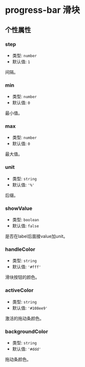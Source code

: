 # progress-bar 滑块

## 个性属性

### step

- 类型: `number`
- 默认值: `1`

间隔。

### min

- 类型: `number`
- 默认值: `0`

最小值。

### max

- 类型: `number`
- 默认值: `0`

最大值。

### unit

- 类型: `string`
- 默认值: `'%'`

后缀。

### showValue

- 类型: `boolean`
- 默认值: `false`

是否在label后面接value加unit。

### handleColor

- 类型: `string`
- 默认值: `'#fff'`

滑块按钮的颜色。

### activeColor

- 类型: `string`
- 默认值: `'#108ee9'`

激活的拖动条颜色。

### backgroundColor

- 类型: `string`
- 默认值: `'#ddd'`

拖动条颜色。